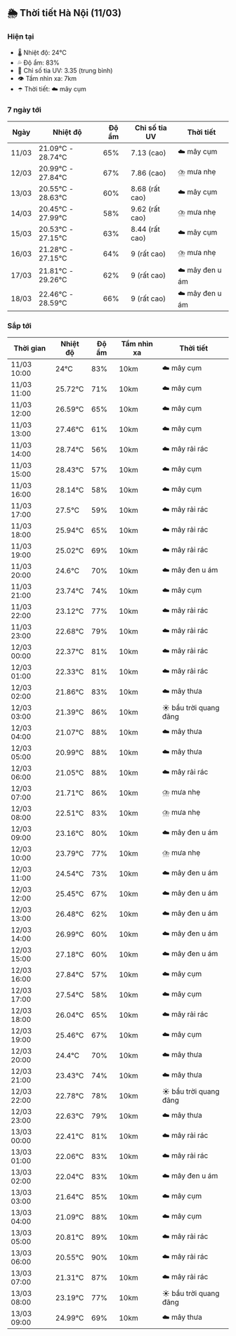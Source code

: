 ## 🌦️ Thời tiết Hà Nội (11/03)

### Hiện tại

- 🌡️ Nhiệt độ: 24℃
- 💦 Độ ẩm: 83%
- 🌟 Chỉ số tia UV: 3.35 (trung bình)
- 👁️ Tầm nhìn xa: 7km
- ☂️ Thời tiết: ☁️ mây cụm

### 7 ngày tới

| Ngày | Nhiệt độ | Độ ẩm | Chỉ số tia UV | Thời tiết |
| --- | --- | --- | --- | --- |
| 11/03 | 21.09℃ - 28.74℃ | 65% | 7.13 (cao) | ☁️ mây cụm |
| 12/03 | 20.99℃ - 27.84℃ | 67% | 7.86 (cao) | ⛈️ mưa nhẹ |
| 13/03 | 20.55℃ - 28.63℃ | 60% | 8.68 (rất cao) | ☁️ mây cụm |
| 14/03 | 20.45℃ - 27.99℃ | 58% | 9.62 (rất cao) | ⛈️ mưa nhẹ |
| 15/03 | 20.53℃ - 27.15℃ | 63% | 8.44 (rất cao) | ☁️ mây cụm |
| 16/03 | 21.28℃ - 27.15℃ | 64% | 9 (rất cao) | ⛈️ mưa nhẹ |
| 17/03 | 21.81℃ - 29.26℃ | 62% | 9 (rất cao) | ☁️ mây đen u ám |
| 18/03 | 22.46℃ - 28.59℃ | 66% | 9 (rất cao) | ☁️ mây đen u ám |

### Sắp tới

| Thời gian | Nhiệt độ | Độ ẩm | Tầm nhìn xa | Thời tiết |
| --- | --- | --- | --- | --- |
| 11/03 10:00 | 24℃ | 83% | 10km | ☁️ mây cụm |
| 11/03 11:00 | 25.72℃ | 71% | 10km | ☁️ mây cụm |
| 11/03 12:00 | 26.59℃ | 65% | 10km | ☁️ mây cụm |
| 11/03 13:00 | 27.46℃ | 61% | 10km | ☁️ mây cụm |
| 11/03 14:00 | 28.74℃ | 56% | 10km | ☁️ mây rải rác |
| 11/03 15:00 | 28.43℃ | 57% | 10km | ☁️ mây cụm |
| 11/03 16:00 | 28.14℃ | 58% | 10km | ☁️ mây cụm |
| 11/03 17:00 | 27.5℃ | 59% | 10km | ☁️ mây rải rác |
| 11/03 18:00 | 25.94℃ | 65% | 10km | ☁️ mây rải rác |
| 11/03 19:00 | 25.02℃ | 69% | 10km | ☁️ mây rải rác |
| 11/03 20:00 | 24.6℃ | 70% | 10km | ☁️ mây đen u ám |
| 11/03 21:00 | 23.74℃ | 74% | 10km | ☁️ mây cụm |
| 11/03 22:00 | 23.12℃ | 77% | 10km | ☁️ mây rải rác |
| 11/03 23:00 | 22.68℃ | 79% | 10km | ☁️ mây rải rác |
| 12/03 00:00 | 22.37℃ | 81% | 10km | ☁️ mây rải rác |
| 12/03 01:00 | 22.33℃ | 81% | 10km | ☁️ mây rải rác |
| 12/03 02:00 | 21.86℃ | 83% | 10km | ☁️ mây thưa |
| 12/03 03:00 | 21.39℃ | 86% | 10km | ☀️ bầu trời quang đãng |
| 12/03 04:00 | 21.07℃ | 88% | 10km | ☁️ mây thưa |
| 12/03 05:00 | 20.99℃ | 88% | 10km | ☁️ mây thưa |
| 12/03 06:00 | 21.05℃ | 88% | 10km | ☁️ mây rải rác |
| 12/03 07:00 | 21.71℃ | 86% | 10km | ⛈️ mưa nhẹ |
| 12/03 08:00 | 22.51℃ | 83% | 10km | ⛈️ mưa nhẹ |
| 12/03 09:00 | 23.16℃ | 80% | 10km | ☁️ mây đen u ám |
| 12/03 10:00 | 23.79℃ | 77% | 10km | ⛈️ mưa nhẹ |
| 12/03 11:00 | 24.54℃ | 73% | 10km | ☁️ mây đen u ám |
| 12/03 12:00 | 25.45℃ | 67% | 10km | ☁️ mây đen u ám |
| 12/03 13:00 | 26.48℃ | 62% | 10km | ☁️ mây đen u ám |
| 12/03 14:00 | 26.99℃ | 60% | 10km | ☁️ mây đen u ám |
| 12/03 15:00 | 27.18℃ | 60% | 10km | ☁️ mây đen u ám |
| 12/03 16:00 | 27.84℃ | 57% | 10km | ☁️ mây cụm |
| 12/03 17:00 | 27.54℃ | 58% | 10km | ☁️ mây cụm |
| 12/03 18:00 | 26.04℃ | 65% | 10km | ☁️ mây rải rác |
| 12/03 19:00 | 25.46℃ | 67% | 10km | ☁️ mây cụm |
| 12/03 20:00 | 24.4℃ | 70% | 10km | ☁️ mây thưa |
| 12/03 21:00 | 23.43℃ | 74% | 10km | ☁️ mây thưa |
| 12/03 22:00 | 22.78℃ | 78% | 10km | ☀️ bầu trời quang đãng |
| 12/03 23:00 | 22.63℃ | 79% | 10km | ☁️ mây thưa |
| 13/03 00:00 | 22.41℃ | 81% | 10km | ☁️ mây rải rác |
| 13/03 01:00 | 22.06℃ | 83% | 10km | ☁️ mây rải rác |
| 13/03 02:00 | 22.04℃ | 83% | 10km | ☁️ mây đen u ám |
| 13/03 03:00 | 21.64℃ | 85% | 10km | ☁️ mây cụm |
| 13/03 04:00 | 21.09℃ | 88% | 10km | ☁️ mây cụm |
| 13/03 05:00 | 20.81℃ | 89% | 10km | ☁️ mây rải rác |
| 13/03 06:00 | 20.55℃ | 90% | 10km | ☁️ mây rải rác |
| 13/03 07:00 | 21.31℃ | 87% | 10km | ☁️ mây rải rác |
| 13/03 08:00 | 23.19℃ | 77% | 10km | ☀️ bầu trời quang đãng |
| 13/03 09:00 | 24.99℃ | 69% | 10km | ☁️ mây thưa |

